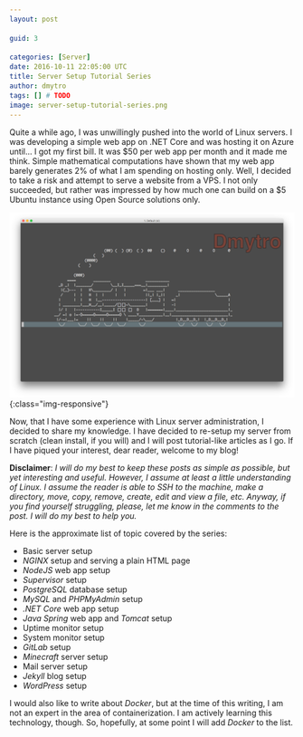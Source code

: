 ```yaml
---
layout: post

guid: 3

categories: [Server]
date: 2016-10-11 22:05:00 UTC
title: Server Setup Tutorial Series
author: dmytro
tags: [] # TODO
image: server-setup-tutorial-series.png
---
```



Quite a while ago, I was unwillingly pushed into the world of Linux servers. 
I was developing a simple web app on .NET Core and was hosting it on Azure until... I got my first bill.
It was $50 per web app per month and it made me think.
Simple mathematical computations have shown that my web app barely generates 2% of what I am spending on hosting only.
Well, I decided to take a risk and attempt to serve a website from a VPS.
I not only succeeded, but rather was impressed by how much one can build on a $5 Ubuntu instance using Open Source solutions only.

![Cute ASCII fun](/assets/images/posts/server-setup-tutorial-series.png){:class="img-responsive"}

Now, that I have some experience with Linux server administration, I decided to share my knowledge.
I have decided to re-setup my server from scratch (clean install, if you will) and I will post tutorial-like articles as I go.
If I have piqued your interest, dear reader, welcome to my blog!

**Disclaimer**:
*I will do my best to keep these posts as simple as possible, but yet interesting and useful. However, I assume at least a little understanding of Linux. I assume the reader is able to SSH to the machine, make a directory, move, copy, remove, create, edit and view a file, etc. Anyway, if you find yourself struggling, please, let me know in the comments to the post. I will do my best to help you.*

Here is the approximate list of topic covered by the series:
* Basic server setup
* *NGINX* setup and serving a plain HTML page
* *NodeJS* web app setup
* *Supervisor* setup
* *PostgreSQL* database setup
* *MySQL* and *PHPMyAdmin* setup
* *.NET Core* web app setup
* *Java Spring* web app and *Tomcat* setup
* Uptime monitor setup
* System monitor setup
* *GitLab* setup
* *Minecraft* server setup
* Mail server setup
* *Jekyll* blog setup
* *WordPress* setup

I would also like to write about *Docker*, but at the time of this writing, I am not an expert in the area of containerization.
I am actively learning this technology, though.
So, hopefully, at some point I will add *Docker* to the list.
